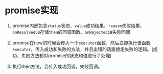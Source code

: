# promise实现

1. promise内部包含`status`状态、`value`成功结果、`reason`失败结果、`onResolvedCB`存储`then`的回调函数、`onRejectedCB`失败回调

2. promise在new的时候会传入一个`executor`函数，然后立即执行该函数`executor`，传入成功和失败的方法，并且出错的话直接走失败的逻辑。(成功、失败方法都对promise的状态和值进行了处理)

3. 执行then方法，会传入成功回调，失败回调。
